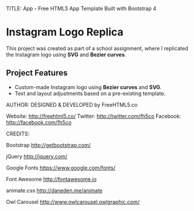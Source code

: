 TITLE: 
App - Free HTML5 App Template Built with Bootstrap 4

# Instagram Logo Replica

This project was created as part of a school assignment, where I replicated the Instagram logo using **SVG** and **Bezier curves**.

## Project Features
- Custom-made Instagram logo using **Bezier curves** and **SVG**.
- Text and layout adjustments based on a pre-existing template.

AUTHOR:
DESIGNED & DEVELOPED by FreeHTML5.co

Website: http://freehtml5.co/
Twitter: http://twitter.com/fh5co
Facebook: http://facebook.com/fh5co


CREDITS:

Bootstrap
http://getbootstrap.com/

jQuery
http://jquery.com/

Google Fonts
https://www.google.com/fonts/

Font Awesome
http://fontawesome.io

animate.css
http://daneden.me/animate

Owl Carousel
http://www.owlcarousel.owlgraphic.com/
